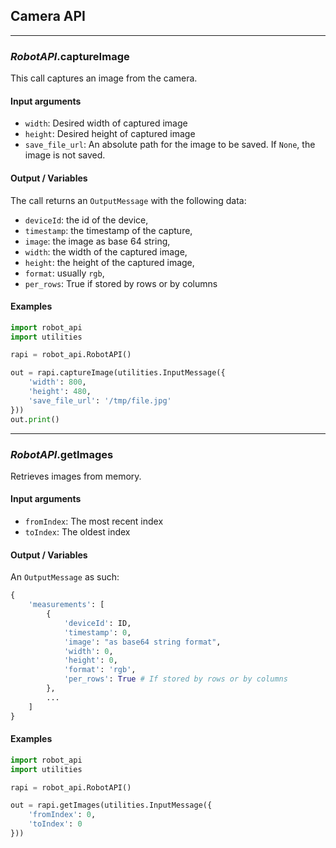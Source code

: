 ## **Camera API**

---

### *RobotAPI*.**captureImage**

This call captures an image from the camera.

#### Input arguments

- `width`: Desired width of captured image
- `height`: Desired height of captured image
- `save_file_url`: An absolute path for the image to be saved. If `None`, the image is not saved.

#### Output / Variables

The call returns an `OutputMessage` with the following data:

- `deviceId`: the id of the device,
- `timestamp`: the timestamp of the capture,
- `image`: the image as base 64 string,
- `width`: the width of the captured image,
- `height`: the height of the captured image,
- `format`: usually `rgb`,
- `per_rows`: True if stored by rows or by columns

#### Examples

```python
import robot_api
import utilities

rapi = robot_api.RobotAPI()

out = rapi.captureImage(utilities.InputMessage({
    'width': 800,
    'height': 480,
    'save_file_url': '/tmp/file.jpg'
}))
out.print()
```

---

### *RobotAPI*.**getImages**

Retrieves images from memory.

#### Input arguments

- `fromIndex`: The most recent index
- `toIndex`: The oldest index

#### Output / Variables

An `OutputMessage` as such:
```python
{
	'measurements': [
		{
            'deviceId': ID,
            'timestamp': 0,
            'image': "as base64 string format",
            'width': 0,
            'height': 0,
            'format': 'rgb',
            'per_rows': True # If stored by rows or by columns
		},
		...
	]
}
```

#### Examples
```python
import robot_api
import utilities

rapi = robot_api.RobotAPI()

out = rapi.getImages(utilities.InputMessage({
    'fromIndex': 0,
    'toIndex': 0
}))
```
